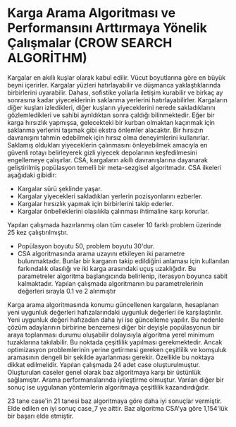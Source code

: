 # Karga Arama Algoritması ve Performansını Arttırmaya Yönelik Çalışmalar (CROW SEARCH ALGORİTHM)  
Kargalar en akıllı kuşlar olarak kabul edilir. Vücut boyutlarına göre en büyük beyni içerirler. Kargalar yüzleri hatırlayabilir ve düşmanca yaklaştıklarında birbirlerini uyarabilir. Dahası, sofistike yollarla iletişim kurabilir ve birkaç ay sonrasına kadar yiyeceklerinin saklanma yerlerini hatırlayabilirler. Kargaların diğer kuşları izledikleri, diğer kuşların yiyeceklerini nerede sakladıklarını gözlemledikleri ve sahibi ayrıldıktan sonra çaldığı bilinmektedir. Eğer bir karga hırsızlık yapmışsa, gelecekteki bir kurban olmaktan kaçınmak için saklanma yerlerini taşımak gibi ekstra önlemler alacaktır. Bir hırsızın davranışını tahmin edebilmek için hırsız olma deneyimlerini kullanırlar. Saklamış oldukları yiyeceklerin çalınmasını önleyebilmek amacıyla en güvenli rotayı belirleyerek gizli yiyecek depolarının keşfedilmesini engellemeye çalışırlar. CSA, kargaların akıllı davranışlarına dayanarak geliştirilmiş popülasyon temelli bir meta-sezgisel algoritmadır. 
CSA ilkeleri aşağıdaki gibidir:

- Kargalar sürü şeklinde yaşar. 
- Kargalar yiyecekleri sakladıkları yerlerin pozisyonlarını ezberler. 
- Kargalar hırsızlık yapmak için birbirlerini takip ederler. 
- Kargalar önbelleklerini olasılıkla çalınması ihtimaline karşı korurlar. 

Yapılan çalışmada hazırlanmış olan tüm caseler 10 farklı problem üzerinde 25 kez çalıştırılmıştır.
- Popülasyon boyutu 50, problem boyutu 30'dur.
- CSA algoritmasında arama uzayını etkileyen iki parametre bulunmaktadır. Bunlar bir karganın
takip edildiğini anlaması için kullanılan farkındalık olasılığı ve iki karga arasındaki uçuş
uzaklığıdır. Bu parametreler algoritma başlangıcında belirlenip, iterasyon boyunca sabit
kalmaktadır. Yapılan çalışmada algoritmanın bu parametrelerinin değerleri sırayla 0.1 ve 2
alınmıştır

Karga arama algoritmasında konumu güncellenen kargaların, hesaplanan yeni uygunluk değerleri hafızalarındaki uygunluk değerleri ile karşılaştırılır. Yeni uygunluk değeri hafızadan daha iyi ise güncelleme yapılır. Bu nedenle çözüm adaylarının birbirine benzemesi diğer bir deyişle popülasyonun bir araya toplanması durumu oluşabilir dolayısıyla algoritma yerel minimum tuzaklarına takılabilir. Bu noktada çeşitlilik yapılması gerekmektedir. Ancak optimizasyon problemlerinin yerine getirmesi gereken çeşitlilik ve komşuluk aramasının dengeli bir şekilde ayarlanması gerekir. Özellikle bu noktaya dikkat edilmelidir. 
Yapılan çalışmada 24 adet case oluşturulmuştur. Oluşturulan caseler genel olarak baz algoritmaya karşı bir üstünlük sağlamıştır. Arama performanslarında iyileştirme olmuştur. Varılan diğer bir sonuç ise uygulanan yöntemlerin algoritmaya çeşitlilik kazandırdığıdır.

23 tane case'in 21 tanesi baz algoritmaya göre daha iyi sonuçlar vermiştir. Elde edilen en iyi sonuç case_7 ye aittir. Baz algoritma CSA'ya göre 1,154'lük bir başarı elde etmiştir.
